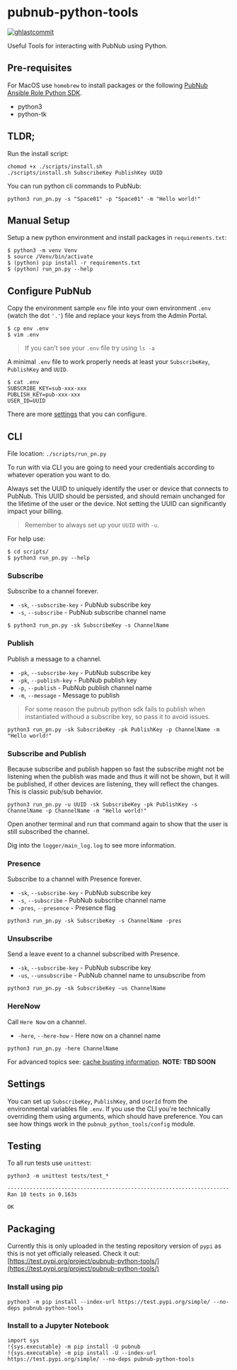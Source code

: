 # pubnub-python-tools
[![ghlastcommit](https://img.shields.io/github/last-commit/sergio-munoz/pubnub-python-tools?style=flat-square)](https://img.shields.io/github/last-commit/sergio-munoz/pubnub-python-tools?style=flat-square)

Useful Tools for interacting with PubNub using Python. 

## Pre-requisites

For MacOS use `homebrew` to install packages or the following [PubNub Ansible Role Python SDK](https://github.com/sergio-munoz/pubnub-ansible-role-python-sdk).

- python3
- python-tk

## TLDR;

Run the install script:

```shell
chomod +x ./scripts/install.sh
./scripts/install.sh SubscribeKey PublishKey UUID
```

You can run python cli commands to PubNub:

```shell
python3 run_pn.py -s "Space01" -p "Space01" -m "Hello world!"
```

## Manual Setup

Setup a new python environment and install packages in `requirements.txt`:

```shell
$ python3 -m venv Venv
$ source /Venv/bin/activate
$ (python) pip install -r requirements.txt
$ (python) run_pn.py --help
```

## Configure PubNub

Copy the environment sample `env` file into your own environment `.env` (watch the dot `'.'`) file and replace your keys from the Admin Portal.

```shell
$ cp env .env
$ vim .env
```

> If you can't see your `.env` file try using `ls -a`

A minimal `.env` file to work properly needs at least your `SubscribeKey`, `PublishKey` and `UUID`.

```shell
$ cat .env
SUBSCRIBE_KEY=sub-xxx-xxx
PUBLISH_KEY=pub-xxx-xxx
USER_ID=UUID
```

There are more [settings](#more_settings) that you can configure.

## CLI

File location: `./scripts/run_pn.py`

To run with via CLI you are going to need your credentials according to whatever operation you want to do. 

Always set the UUID to uniquely identify the user or device that connects to PubNub. This UUID should be persisted, and should remain unchanged for the lifetime of the user or the device. Not setting the UUID can significantly impact your billing.

> Remember to always set up your `UUID` with `-u`.

For help use:

```shell
$ cd scripts/
$ python3 run_pn.py --help
```

### Subscribe

Subscribe to a channel forever. 

* `-sk`, `--subscribe-key` - PubNub subscribe key
* `-s`, `--subscribe` - PubNub subscribe channel name

```shell
$ python3 run_pn.py -sk SubscribeKey -s ChannelName
```

### Publish

Publish a message to a channel.

* `-pk`, `--subscribe-key` - PubNub subscribe key
* `-pk`, `--publish-key` - PubNub publish key
* `-p`, `--publish` - PubNub publish channel name
* `-m`, `--message` - Message to publish

> For some reason the pubnub python sdk fails to publish when instantiated withoud a subscribe key, so pass it to avoid issues.

```shell
python3 run_pn.py -sk SubscribeKey -pk PublishKey -p ChannelName -m "Hello world!"
```

### Subscribe and Publish

Because subscribe and publish happen so fast the subscribe might not be listening when the publish was made and thus it will not be shown, but it will be published, if other devices are listening, they will reflect the changes. This is classic pub/sub behavior.

```shell
python3 run_pn.py -u UUID -sk SubscribeKey -pk PublishKey -s ChannelName -p ChannelName -m "Hello world!"
```

Open another terminal and run that command again to show that the user is still subscribed the channel.

Dig into the `logger/main_log.log` to see more information.

### Presence

Subscribe to a channel with Presence forever. 

* `-sk`, `--subscribe-key` - PubNub subscribe key
* `-s`, `--subscribe` - PubNub subscribe channel name
* `-pres`, `--presence` - Presence flag

```shell
python3 run_pn.py -sk SubscribeKey -s ChannelName -pres
```

### Unsubscribe

Send a leave event to a channel subscribed with Presence. 

* `-sk`, `--subscribe-key` - PubNub subscribe key
* `-us`, `--unsubscribe` - PubNub channel name to unsubscribe from

```shell
python3 run_pn.py -sk SubscribeKey -us ChannelName
```

### HereNow

Call `Here Now` on a channel. 

* `-here`, `--here-how` - Here now on a channel name

```shell
python3 run_pn.py -here ChannelName
```

For advanced topics see: [cache busting information](#cache_busting). __NOTE: TBD SOON__

## Settings

You can set up `SubscribeKey`, `PublishKey`, and `UserId` from the environmental variables file `.env`. If you use the CLI you're technically overriding them using arguments, which should have preference. You can see how things work in the `pubnub_python_tools/config` module.

## Testing

To all run tests use `unittest`:

```shell
python3 -m unittest tests/test_*
```
```
----------------------------------------------------------------------
Ran 10 tests in 0.163s

OK
```

## Packaging

Currently this is only uploaded in the testing repository version of `pypi` as this is not yet officially released. Check it out: [https://test.pypi.org/project/pubnub-python-tools/](https://test.pypi.org/project/pubnub-python-tools/)

### Install using pip

```shell
python3 -m pip install --index-url https://test.pypi.org/simple/ --no-deps pubnub-python-tools
```

### Install to a Jupyter Notebook

```shell
import sys
!{sys.executable} -m pip install -U pubnub
!{sys.executable} -m pip install -U --index-url https://test.pypi.org/simple/ --no-deps pubnub-python-tools
```